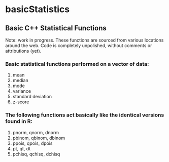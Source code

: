 # basicStatistics
## Basic C++ Statistical Functions

Note: work in progress. These functions are sourced from various locations around the web. Code is completely unpolished, without comments or attributions (yet).
 
### Basic statistical functions performed on a vector of data:
<ol>
  <li>mean</li>
  <li>median</li>
  <li>mode</li>
  <li>variance</li>
  <li>standard deviation</li>
  <li>z-score</li>
</ol>


### The following functions act basically like the identical versions found in R:
<ol>
  <li>pnorm, qnorm, dnorm</li>
  <li>pbinom, qbinom, dbinom</li>
  <li>ppois, qpois, dpois</li>
  <li>pt, qt, dt</li>
  <li>pchisq, qchisq, dchisq</li>
</ol>

